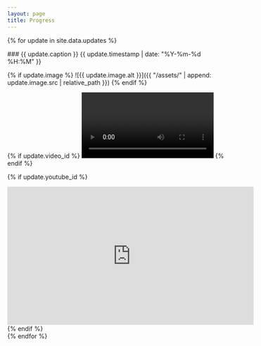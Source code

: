 ```yaml
---
layout: page
title: Progress
---
```


{% for update in site.data.updates %}
<div markdown="1" class="progress-report">
### {{ update.caption }} <span class="progress-date">{{ update.timestamp | 
date: "%Y-%m-%d %H:%M" }}</span>

{% if update.image %}
![{{ update.image.alt }}]({{ "/assets/" | append: update.image.src | 
relative_path }})
{% endif %}

{% if update.video_id %}
<video controls preload="none">
	<source src="{{ "/assets/" | append: update.video_id | append: ".mp4" | 
	relative_url }}" type="video/mp4">
</video>
{% endif %}

{% if update.youtube_id %}
<iframe width="560" height="315" src="https://www.youtube.com/embed/{{ 
update.youtube_id }}" title="YouTube video player" frameborder="0" 
allow="accelerometer; autoplay; clipboard-write; encrypted-media; gyroscope; 
picture-in-picture" allowfullscreen></iframe>
{% endif %}

</div>
{% endfor %}
